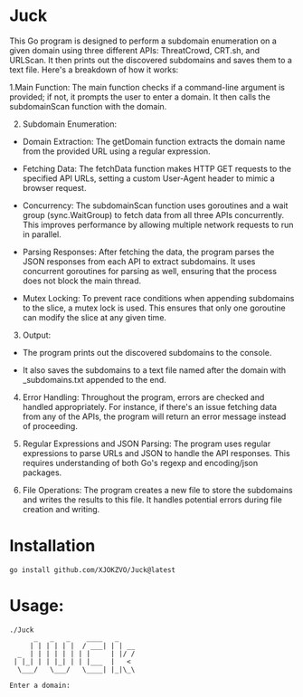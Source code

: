 # Juck
This Go program is designed to perform a subdomain enumeration on a given domain using three different APIs: ThreatCrowd, CRT.sh, and URLScan. It then prints out the discovered subdomains and saves them to a text file. Here's a breakdown of how it works:

1.Main Function: The main function checks if a command-line argument is provided; if not, it prompts the user to enter a domain. It then calls the subdomainScan function with the domain.

2. Subdomain Enumeration:

+ Domain Extraction: The getDomain function extracts the domain name from the provided URL using a regular expression.

+ Fetching Data: The fetchData function makes HTTP GET requests to the specified API URLs, setting a custom User-Agent header to mimic a browser request.

+ Concurrency: The subdomainScan function uses goroutines and a wait group (sync.WaitGroup) to fetch data from all three APIs concurrently. This improves performance by allowing multiple network requests to run in parallel.

+ Parsing Responses: After fetching the data, the program parses the JSON responses from each API to extract subdomains. It uses concurrent goroutines for parsing as well, ensuring that the process does not block the main thread.
 
+ Mutex Locking: To prevent race conditions when appending subdomains to the slice, a mutex lock is used. This ensures that only one goroutine can modify the slice at any given time.

3. Output:

+ The program prints out the discovered subdomains to the console.

+ It also saves the subdomains to a text file named after the domain with _subdomains.txt appended to the end.

4. Error Handling: Throughout the program, errors are checked and handled appropriately. For instance, if there's an issue fetching data from any of the APIs, the program will return an error message instead of proceeding.

5. Regular Expressions and JSON Parsing: The program uses regular expressions to parse URLs and JSON to handle the API responses. This requires understanding of both Go's regexp and encoding/json packages.

6. File Operations: The program creates a new file to store the subdomains and writes the results to this file. It handles potential errors during file creation and writing.

# Installation
```
go install github.com/XJOKZVO/Juck@latest
```

# Usage:
```
./Juck
      _   _   _    ____   _    
     | | | | | |  / ___| | | __
  _  | | | | | | | |     | |/ /
 | |_| | | |_| | | |___  |   < 
  \___/   \___/   \____| |_|\_\
                               
Enter a domain:
```

